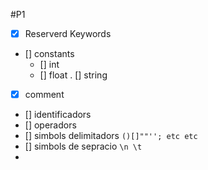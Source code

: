 #P1

- [x] Reserverd Keywords
- [] constants 
	- [] int
	- [] float
	. [] string
- [x] comment
- [] identificadors
- [] operadors
- [] simbols delimitadors `()[]""''; etc etc`
- [] simbols de sepracio `\n \t`
- 
